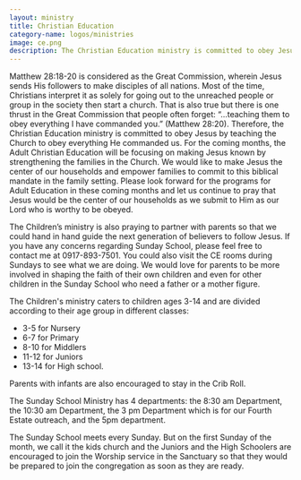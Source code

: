 ```yaml
---
layout: ministry
title: Christian Education
category-name: logos/ministries
image: ce.png
description: The Christian Education ministry is committed to obey Jesus by teaching the Church to obey everything He commanded us. For the coming months, the Adult Christian Education will be focusing on making Jesus known by strengthening the families in the Church.
---
```

 
 Matthew 28:18-20 is considered as the Great Commission, wherein Jesus
 sends His followers to make disciples of all nations. Most of the time,
 Christians interpret it as solely for going out to the unreached people or
 group in the society then start a church. That is also true but there is one
 thrust in the Great Commission that people often forget: “...teaching them
 to obey everything I have commanded you.” (Matthew 28:20). Therefore,
 the Christian Education ministry is committed to obey Jesus by teaching
 the Church to obey everything He commanded us. For the coming months,
 the Adult Christian Education will be focusing on making Jesus known by
 strengthening the families in the Church. We would like to make Jesus the
 center of our households and empower families to commit to this biblical
 mandate in the family setting. Please look forward for the programs for Adult
 Education in these coming months and let us continue to pray that Jesus 
 would be the center of our households as we submit to Him as our Lord who
 is worthy to be obeyed.
 
 The Children’s ministry is also praying to partner with parents so that we
 could hand in hand guide the next generation of believers to follow Jesus. If
 you have any concerns regarding Sunday School, please feel free to contact
 me at 0917-893-7501. You could also visit the CE rooms during Sundays to
 see what we are doing. We would love for parents to be more involved in
 shaping the faith of their own children and even for other children in the
 Sunday School who need a father or a mother figure.
 
The Children's ministry caters to children ages 3-14 and are divided according to
their age group in different classes: 
- 3-5 for Nursery 
- 6-7 for Primary 
- 8-10 for Middlers
- 11-12 for Juniors
- 13-14 for High school. 

Parents with infants are also encouraged to stay in the Crib Roll. 

The Sunday School Ministry has 4
departments: the 8:30 am Department, the 10:30 am Department, the 3 pm
Department which is for our Fourth Estate outreach, and the 5pm department.

The Sunday School meets every Sunday. But on the first Sunday of the
month, we call it the kids church and the Juniors and the High Schoolers are
encouraged to join the Worship service in the Sanctuary so that they would be
prepared to join the congregation as soon as they are ready.

